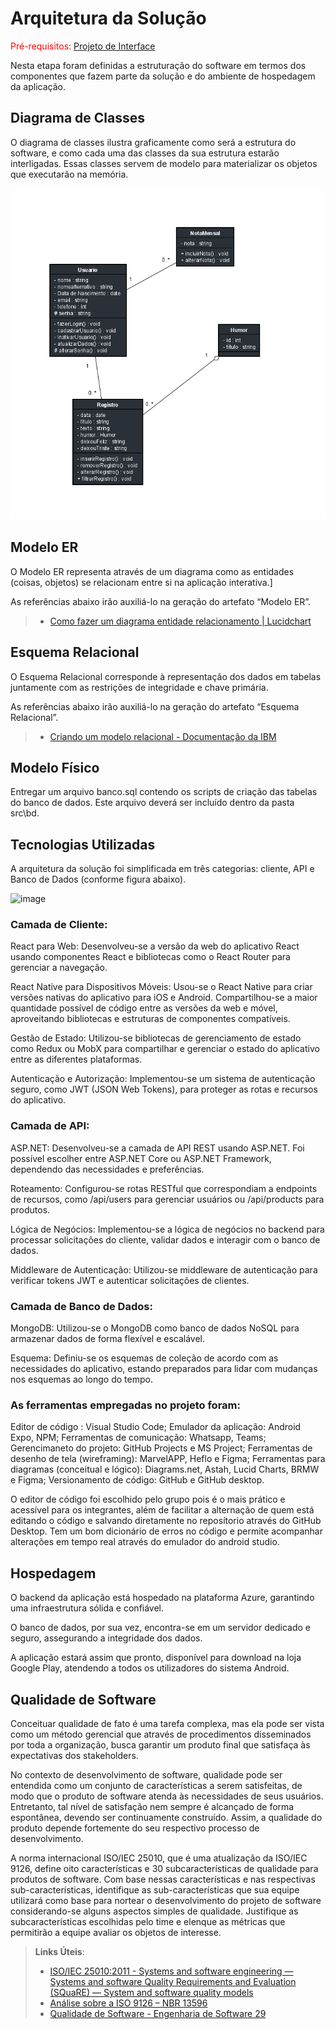 # Arquitetura da Solução

<span style="color:red">Pré-requisitos: <a href="3-Projeto de Interface.md"> Projeto de Interface</a></span>

Nesta etapa foram definidas a estruturação do software  em termos dos componentes que fazem parte da solução e do ambiente de hospedagem da aplicação.

## Diagrama de Classes

O diagrama de classes ilustra graficamente como será a estrutura do software, e como cada uma das classes da sua estrutura estarão interligadas. Essas classes servem de modelo para materializar os objetos que executarão na memória.

![Diagrama de Classe](img/diagramaClasse.png)

## Modelo ER

O Modelo ER representa através de um diagrama como as entidades (coisas, objetos) se relacionam entre si na aplicação interativa.]

As referências abaixo irão auxiliá-lo na geração do artefato “Modelo ER”.

> - [Como fazer um diagrama entidade relacionamento | Lucidchart](https://www.lucidchart.com/pages/pt/como-fazer-um-diagrama-entidade-relacionamento)

## Esquema Relacional

O Esquema Relacional corresponde à representação dos dados em tabelas juntamente com as restrições de integridade e chave primária.
 
As referências abaixo irão auxiliá-lo na geração do artefato “Esquema Relacional”.

> - [Criando um modelo relacional - Documentação da IBM](https://www.ibm.com/docs/pt-br/cognos-analytics/10.2.2?topic=designer-creating-relational-model)

## Modelo Físico

Entregar um arquivo banco.sql contendo os scripts de criação das tabelas do banco de dados. Este arquivo deverá ser incluído dentro da pasta src\bd.

## Tecnologias Utilizadas

A arquitetura da solução foi simplificada em três categorias: cliente, API e Banco de Dados (conforme figura abaixo).

![image](https://github.com/ICEI-PUC-Minas-PMV-ADS/pmv-ads-2023-2-e4-proj-infra-t1-pmv-ads-2023-2-e4-projmoodtracker/assets/59934631/7b520abf-2b9f-46ea-a9ca-8eeb6fef6e30)

### Camada de Cliente:

React para Web: Desenvolveu-se a versão da web do aplicativo React usando componentes React e bibliotecas como o React Router para gerenciar a navegação.

React Native para Dispositivos Móveis: Usou-se o React Native para criar versões nativas do aplicativo para iOS e Android. Compartilhou-se a maior quantidade possível de código entre as versões da web e móvel, aproveitando bibliotecas e estruturas de componentes compatíveis.

Gestão de Estado: Utilizou-se bibliotecas de gerenciamento de estado como Redux ou MobX para compartilhar e gerenciar o estado do aplicativo entre as diferentes plataformas.

Autenticação e Autorização: Implementou-se um sistema de autenticação seguro, como JWT (JSON Web Tokens), para proteger as rotas e recursos do aplicativo.

### Camada de API:

ASP.NET: Desenvolveu-se a camada de API REST usando ASP.NET. Foi possível escolher entre ASP.NET Core ou ASP.NET Framework, dependendo das necessidades e preferências.

Roteamento: Configurou-se rotas RESTful que correspondiam a endpoints de recursos, como /api/users para gerenciar usuários ou /api/products para produtos.

Lógica de Negócios: Implementou-se a lógica de negócios no backend para processar solicitações do cliente, validar dados e interagir com o banco de dados.

Middleware de Autenticação: Utilizou-se middleware de autenticação para verificar tokens JWT e autenticar solicitações de clientes.

### Camada de Banco de Dados:

MongoDB: Utilizou-se o MongoDB como banco de dados NoSQL para armazenar dados de forma flexível e escalável.

Esquema: Definiu-se os esquemas de coleção de acordo com as necessidades do aplicativo, estando preparados para lidar com mudanças nos esquemas ao longo do tempo.

### As ferramentas empregadas no projeto foram:

Editor de código : Visual Studio Code;
Emulador da aplicação: Android Expo, NPM;
Ferramentas de comunicação: Whatsapp, Teams;
Gerencimaneto do projeto: GitHub Projects e MS Project;
Ferramentas de desenho de tela (wireframing): MarvelAPP, Heflo e Figma;
Ferramentas para diagramas (conceitual e lógico): Diagrams.net, Astah, Lucid Charts, BRMW e Figma;
Versionamento de código: GitHub e GitHub desktop.

O editor de código foi escolhido pelo grupo pois é o mais prático e acessível para os integrantes, além de facilitar a alternação de quem está editando o código e salvando diretamente no reposítorio através do GitHub Desktop. Tem um bom dicionário de erros no código e permite acompanhar alterações em tempo real através do emulador do android studio.

## Hospedagem

O backend da aplicação está hospedado na plataforma Azure, garantindo uma infraestrutura sólida e confiável. 

O banco de dados, por sua vez, encontra-se em um servidor dedicado e seguro, assegurando a integridade dos dados. 

A aplicação estará assim que pronto, disponível para download na loja Google Play, atendendo a todos os utilizadores do sistema Android.

## Qualidade de Software

Conceituar qualidade de fato é uma tarefa complexa, mas ela pode ser vista como um método gerencial que através de procedimentos disseminados por toda a organização, busca garantir um produto final que satisfaça às expectativas dos stakeholders.

No contexto de desenvolvimento de software, qualidade pode ser entendida como um conjunto de características a serem satisfeitas, de modo que o produto de software atenda às necessidades de seus usuários. Entretanto, tal nível de satisfação nem sempre é alcançado de forma espontânea, devendo ser continuamente construído. Assim, a qualidade do produto depende fortemente do seu respectivo processo de desenvolvimento.

A norma internacional ISO/IEC 25010, que é uma atualização da ISO/IEC 9126, define oito características e 30 subcaracterísticas de qualidade para produtos de software.
Com base nessas características e nas respectivas sub-características, identifique as sub-características que sua equipe utilizará como base para nortear o desenvolvimento do projeto de software considerando-se alguns aspectos simples de qualidade. Justifique as subcaracterísticas escolhidas pelo time e elenque as métricas que permitirão a equipe avaliar os objetos de interesse.

> **Links Úteis**:
>
> - [ISO/IEC 25010:2011 - Systems and software engineering — Systems and software Quality Requirements and Evaluation (SQuaRE) — System and software quality models](https://www.iso.org/standard/35733.html/)
> - [Análise sobre a ISO 9126 – NBR 13596](https://www.tiespecialistas.com.br/analise-sobre-iso-9126-nbr-13596/)
> - [Qualidade de Software - Engenharia de Software 29](https://www.devmedia.com.br/qualidade-de-software-engenharia-de-software-29/18209/)
